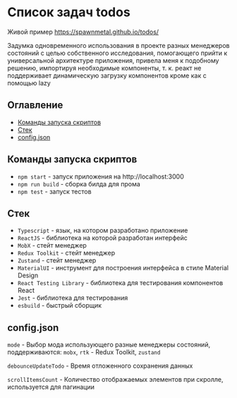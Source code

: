 # Список задач todos

Живой пример https://spawnmetal.github.io/todos/

Задумка одновременного использования в проекте разных менеджеров состояний с целью собственного исследования, помогающего прийти к универсальной архитектуре приложения, привела меня к подобному решению, импортируя необходимые компоненты, т. к. реакт не поддерживает динамическую загрузку компонентов кроме как с помощью lazy

## Оглавление

- [Команды запуска скриптов](#Команды-запуска-скриптов)
- [Стек](#Стек)
- [config.json](#configjson)

## Команды запуска скриптов

- `npm start` - запуск приложения на http://localhost:3000
- `npm run build` - сборка билда для прома
- `npm test` - запуск тестов

## Стек

- `Typescript` - язык, на котором разработано приложение
- `ReactJS` - библиотека на которой разработан интерфейс
- `MobX` - стейт менеджер
- `Redux Toolkit` - стейт менеджер
- `Zustand` - стейт менеджер
- `MaterialUI` - инструмент для построения интерфейса в стиле Material Design
- `React Testing Library` - библиотека для тестирования компонентов React
- `Jest` - библиотека для тестирования
- `esbuild` - быстрый сборщик

## config.json

`mode` - Выбор мода использующего разные менеджеры состояний, поддерживаются: `mobx`, `rtk` - Redux Toolkit, `zustand`

`debounceUpdateTodo` - Время отложенного сохранения данных

`scrollItemsCount` - Количество отображаемых элементов при скролле, используется для пагинации
